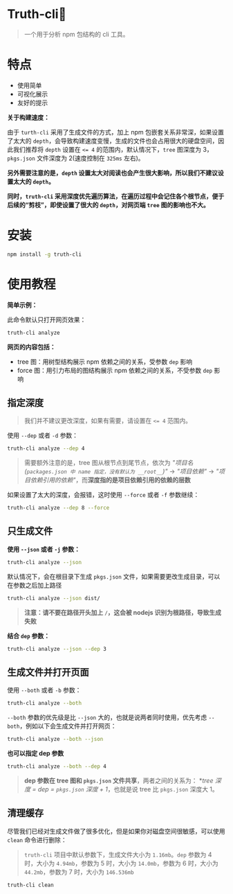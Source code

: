 # Truth-cli🤩

> 一个用于分析 npm 包结构的 cli 工具。

# 特点

- 使用简单
- 可视化展示
- 友好的提示

**关于构建速度：**

由于 `turth-cli` 采用了生成文件的方式，加上 npm 包嵌套关系非常深，如果设置了太大的 `depth`，会导致构建速度变慢，生成的文件也会占用很大的硬盘空间，因此我们推荐将 `depth` 设置在 `<= 4` 的范围内，默认情况下，`tree` 图深度为 3， `pkgs.json` 文件深度为 2(速度控制在 `325ms` 左右)。

**另外需要注意的是，`depth` 设置太大对阅读也会产生很大影响，所以我们不建议设置太大的 `depth`。**

**同时，`truth-cli` 采用深度优先遍历算法，在遍历过程中会记住各个根节点，便于后续的“剪枝”，即使设置了很大的 `depth`，对网页端 `tree` 图的影响也不大。**

# 安装

```bash
npm install -g truth-cli
```

# 使用教程

**简单示例：**

此命令默认只打开网页效果：

```bash
truth-cli analyze
```

**网页的内容包括：**

- tree 图：用树型结构展示 npm 依赖之间的关系，受参数 `dep` 影响
- force 图：用引力布局的图结构展示 npm 依赖之间的关系，不受参数 `dep` 影响

## 指定深度

> 我们并不建议更改深度，如果有需要，请设置在 `<= 4` 范围内。

使用 `--dep` 或者 `-d` 参数：

```bash
truth-cli analyze --dep 4
```

> 需要额外注意的是，tree 图从根节点到尾节点，依次为 *"项目名(`packages.json 中 name 指定，没有默认为 __root__`)"* -> *"项目依赖"* -> *"项目依赖引用的依赖"*，而**深度指的是项目依赖引用的依赖的层数**

如果设置了太大的深度，会报错，这时使用 `--force` 或者 `-f` 参数继续：

```bash
truth-cli analyze --dep 8 --force
```

## 只生成文件

**使用 `--json` 或者 `-j` 参数：**

```bash
truth-cli analyze --json
```

默认情况下，会在根目录下生成 `pkgs.json` 文件，如果需要更改生成目录，可以在参数之后加上路径

```bash
truth-cli analyze --json dist/
```

> **注意：请不要在路径开头加上 `/`，这会被 nodejs 识别为根路径，导致生成失败**

**结合 `dep` 参数：**

```bash
truth-cli analyze --json --dep 3
```

## 生成文件并打开页面

使用 `--both` 或者 `-b` 参数：

```bash
truth-cli analyze --both
```

`--both` 参数的优先级是比 `--json` 大的，也就是说两者同时使用，优先考虑 `--both`，例如以下会生成文件并打开网页：

```bash
truth-cli analyze --both --json
```

**也可以指定 dep 参数**

```bash
truth-cli analyze --both --dep 4
```

> **dep 参数在 tree 图和 `pkgs.json` 文件共享**，两者之间的关系为：
> **tree 深度 = dep = `pkgs.json` 深度 + 1*，也就是说 tree 比 `pkgs.json` 深度大 1。

## 清理缓存

尽管我们已经对生成文件做了很多优化，但是如果你对磁盘空间很敏感，可以使用 `clean` 命令进行删除：

> `truth-cli` 项目中默认参数下，生成文件大小为 `1.16mb`。`dep` 参数为 4 时，大小为 `4.94mb`，参数为 5 时，大小为 `14.0mb`，参数为 6 时，大小为 `44.2mb`，参数为 7 时，大小为 `146.536mb`

```bash
truth-cli clean
```
